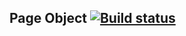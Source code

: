 ## Page Object [![Build status](https://ci.appveyor.com/api/projects/status/jcjscmiokcvjrf5d?svg=true)](https://ci.appveyor.com/project/diananaum/pageobject)